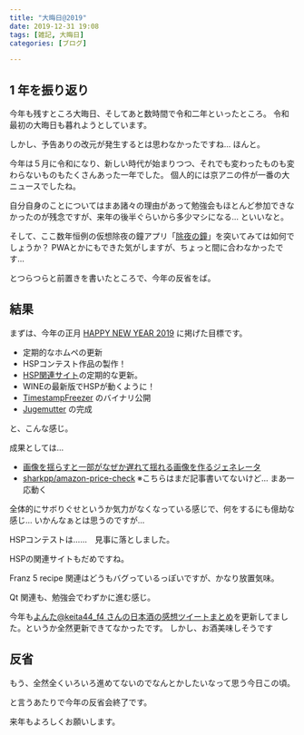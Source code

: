 ```yaml
---
title: "大晦日@2019"
date: 2019-12-31 19:08
tags: [雑記, 大晦日]
categories: [ブログ]

---
```


## 1 年を振り返り

今年も残すところ大晦日、そしてあと数時間で令和二年といったところ。
令和最初の大晦日も暮れようとしています。

しかし、予告ありの改元が発生するとは思わなかったですね... ほんと。

今年は５月に令和になり、新しい時代が始まりつつ、それでも変わったものも変わらないものもたくさんあった一年でした。
個人的には京アニの件が一番の大ニュースでしたね。

自分自身のことについてはまあ諸々の理由があって勉強会もほとんど参加できなかったのが残念ですが、来年の後半ぐらいから多少マシになる... といいなと。

そして、ここ数年恒例の仮想除夜の鐘アプリ「[除夜の鐘](https://sharkpp.github.io/joya_no_kane/)」を突いてみては如何でしょうか？
PWAとかにもできた気がしますが、ちょっと間に合わなかったです...

とつらつらと前置きを書いたところで、今年の反省をば。

## 結果

まずは、今年の正月 [HAPPY NEW YEAR 2019](/blog/2019/01/01/happy-new-year-2019.html) に掲げた目標です。

* 定期的なホムペの更新
* HSPコンテスト作品の製作！
* [HSP関連サイト](http://hsp-users.jp/)の定期的な更新。
* WINEの最新版でHSPが動くように！
* [TimestampFreezer](https://github.com/sharkpp/TimestampFreezer) のバイナリ公開
* [Jugemutter](https://github.com/sharkpp/Jugemutter) の完成

と、こんな感じ。

成果としては...

* [画像を揺らすと一部がなぜか遅れて揺れる画像を作るジェネレータ](https://github.com/sharkpp/delayedmotion)
* [sharkpp/amazon-price-check](https://github.com/sharkpp/amazon-price-check) ※こちらはまだ記事書いてないけど... まあ一応動く

全体的にサボりぐせというか気力がなくなっている感じで、何をするにも億劫な感じ... いかんなぁとは思うのですが...

HSPコンテストは……　見事に落としました。

HSPの関連サイトもだめですね。

Franz 5 recipe 関連はどうもバグっているっぽいですが、かなり放置気味。

Qt 関連も、勉強会でわずかに進む感じ。

今年も[よんた@keita44_f4 さんの日本酒の感想ツイートまとめ](https://togetter.com/li/1343390)を更新してました。というか全然更新できてなかったです。
しかし、お酒美味しそうです

## 反省

もう、全然全くいろいろ進めてないのでなんとかしたいなって思う今日この頃。

と言うあたりで今年の反省会終了です。

来年もよろしくお願いします。
